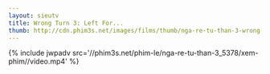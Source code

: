 ```yaml
---
layout: sieutv
title: Wrong Turn 3: Left For...
thumb: http://cdn.phim3s.net/images/films/thumb/nga-re-tu-than-3-wrong-turn-3-left-for-dead-2009.jpg
---
```

{% include jwpadv src='//phim3s.net/phim-le/nga-re-tu-than-3_5378/xem-phim//video.mp4' %}